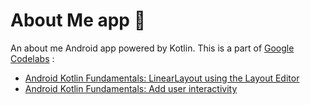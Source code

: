 # About Me app 🙋

An about me Android app powered by Kotlin. This is a part of [Google Codelabs](https://codelabs.developers.google.com) :
- [Android Kotlin Fundamentals: LinearLayout using the Layout Editor](https://developer.android.com/codelabs/kotlin-android-training-linear-layout)
- [Android Kotlin Fundamentals: Add user interactivity](https://developer.android.com/codelabs/kotlin-android-training-interactivity)


